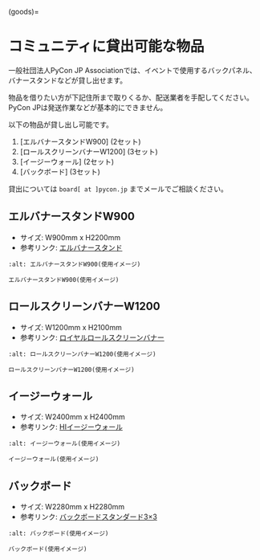 (goods)=

# コミュニティに貸出可能な物品

一般社団法人PyCon JP Associationでは、イベントで使用するバックパネル、バナースタンドなどが貸し出せます。

物品を借りたい方が下記住所まで取りくるか、配送業者を手配してください。
PyCon JPは発送作業などが基本的にできません。

以下の物品が貸し出し可能です。

1. [エルバナースタンドW900] (2セット)
2. [ロールスクリーンバナーW1200] (3セット)
3. [イージーウォール] (2セット)
4. [バックボード] (3セット)

貸出については `board[ at ]pycon.jp` までメールでご相談ください。

## エルバナースタンドW900

- サイズ: W900mm x H2200mm
- 参考リンク: [エルバナースタンド](https://www.misedas.net/asp/item_detail.asp?ItemLID=16250)

```{figure} https://farm5.staticflickr.com/4368/36917287686_9998253d50_z.jpg
:alt: エルバナースタンドW900(使用イメージ)

エルバナースタンドW900(使用イメージ)
```

## ロールスクリーンバナーW1200

- サイズ: W1200mm x H2100mm
- 参考リンク: [ロイヤルロールスクリーンバナー](https://www.distem.co.jp/product/bannerstand/royalrollscreen55337.html)

```{figure} https://farm5.staticflickr.com/4358/36917274226_6486190450_z.jpg
:alt: ロールスクリーンバナーW1200(使用イメージ)

ロールスクリーンバナーW1200(使用イメージ)
```

## イージーウォール

- サイズ: W2400mm x H2400mm
- 参考リンク: [HIイージーウォール](https://www.distem.co.jp/product/bannerstand/56954.html)

```{figure} https://farm5.staticflickr.com/4379/36917270866_c678101915_z.jpg
:alt: イージーウォール(使用イメージ)

イージーウォール(使用イメージ)
```

## バックボード

- サイズ: W2280mm x H2280mm
- 参考リンク: [バックボードスタンダード3×3](http://homareprinting.jp/products/detail.php?product_id=1889)

```{figure} https://farm9.staticflickr.com/8224/29807926336_2bd305ee41_z.jpg
:alt: バックボード(使用イメージ)

バックボード(使用イメージ)
```

